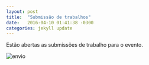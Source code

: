 ```yaml
---
layout: post
title:  "Submissão de trabalhos"
date:   2016-04-10 01:41:38 -0300
categories: jekyll update
---
```

Estão abertas as submissões de trabalho para o evento.

![envio](http://ftslorgbr.github.io/ftsl-drupal_files/submissao.jpeg)


